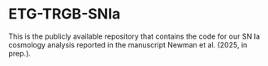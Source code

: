# ETG-TRGB-SNIa
This is the publicly available repository that contains the code for our SN Ia cosmology analysis reported in the manuscript Newman et al. (2025, in prep.).
